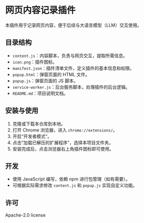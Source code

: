 # 网页内容记录插件

本插件用于记录网页内容，便于后续与大语言模型（LLM）交互使用。

## 目录结构

- `content.js`：内容脚本，负责与网页交互，提取所需信息。
- `icon.png`：插件图标。
- `manifest.json`：插件清单文件，定义插件的基本信息和权限。
- `popup.html`：弹窗页面的 HTML 文件。
- `popup.js`：弹窗页面的 JS 脚本。
- `service-worker.js`：后台服务脚本，处理插件的后台逻辑。
- `README.md`：项目说明文档。

## 安装与使用

1. 克隆或下载本仓库到本地。
2. 打开 Chrome 浏览器，进入 `chrome://extensions/`。
3. 开启“开发者模式”。
4. 点击“加载已解压的扩展程序”，选择本项目文件夹。
5. 安装完成后，点击浏览器右上角插件图标即可使用。

## 开发

- 使用 JavaScript 编写，依赖 npm 进行包管理（如有需要）。
- 可根据实际需求修改 `content.js` 和 `popup.js` 实现自定义功能。

## 许可

Apache-2.0 license

